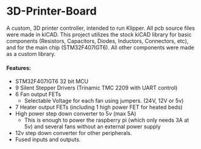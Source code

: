 # 3D-Printer-Board
A custom, 3D printer controller, intended to run Klipper. All pcb source files were made in kiCAD. This project utilizes the stock kiCAD library for basic components (Resistors, Capacitors, Diodes, Inductors, Connectors, etc), and for the main chip (STM32F407IGT6). All other components were made as a custom library. 

#### Features:
* STM32F407IGT6 32 bit MCU
* 9 Silent Stepper Drivers (Trinamic TMC 2209 with UART control)
* 6 Fan output FETs
   * Selectable Voltage for each fan using jumpers. (24V, 12V or 5v)
* 7 Heater output FETs (including 1 high power FET for heated beds)
* High power step down converter to 5v (max 5A)
   * This is enough to power the raspberry pi (which only needs 3A at 5v) and several fans without an external power supply
* 12v step down converter for other peripherals.
* Fused inputs and outputs. 
